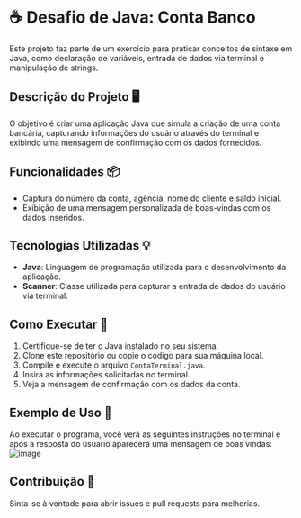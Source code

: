 # ☕️ Desafio de Java: Conta Banco

Este projeto faz parte de um exercício para praticar conceitos de sintaxe em Java, como declaração de variáveis, entrada de dados via terminal e manipulação de strings. 

## Descrição do Projeto 🖥️

O objetivo é criar uma aplicação Java que simula a criação de uma conta bancária, capturando informações do usuário através do terminal e exibindo uma mensagem de confirmação com os dados fornecidos.

## Funcionalidades 📦

- Captura do número da conta, agência, nome do cliente e saldo inicial.
- Exibição de uma mensagem personalizada de boas-vindas com os dados inseridos.

## Tecnologias Utilizadas 💡

- **Java**: Linguagem de programação utilizada para o desenvolvimento da aplicação.
- **Scanner**: Classe utilizada para capturar a entrada de dados do usuário via terminal.

## Como Executar 🚀

1. Certifique-se de ter o Java instalado no seu sistema.
2. Clone este repositório ou copie o código para sua máquina local.
3. Compile e execute o arquivo `ContaTerminal.java`.
4. Insira as informações solicitadas no terminal.
5. Veja a mensagem de confirmação com os dados da conta.

## Exemplo de Uso 📝

Ao executar o programa, você verá as seguintes instruções no terminal e após a resposta do úsuario aparecerá uma mensagem de boas vindas:
![image](https://github.com/user-attachments/assets/56d86370-159a-4c5b-910f-956cedc63c39)

## Contribuição 🤝

Sinta-se à vontade para abrir issues e pull requests para melhorias.




